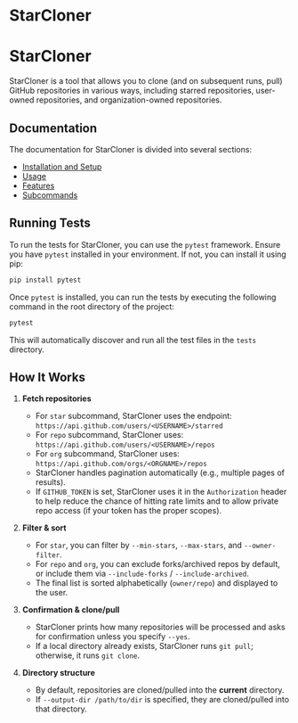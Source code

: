 # StarCloner

# StarCloner

StarCloner is a tool that allows you to clone (and on subsequent runs, pull) GitHub repositories in various ways, including starred repositories, user-owned repositories, and organization-owned repositories.

## Documentation

The documentation for StarCloner is divided into several sections:

- [Installation and Setup](docs/installation.md)
- [Usage](docs/usage.md)
- [Features](docs/features.md)
- [Subcommands](docs/subcommands.md)

## Running Tests

To run the tests for StarCloner, you can use the `pytest` framework. Ensure you have `pytest` installed in your environment. If not, you can install it using pip:

```bash
pip install pytest
```

Once `pytest` is installed, you can run the tests by executing the following command in the root directory of the project:

```bash
pytest
```

This will automatically discover and run all the test files in the `tests` directory.

## How It Works

1. **Fetch repositories**  
   - For `star` subcommand, StarCloner uses the endpoint:  
     `https://api.github.com/users/<USERNAME>/starred`  
   - For `repo` subcommand, StarCloner uses:  
     `https://api.github.com/users/<USERNAME>/repos`  
   - For `org` subcommand, StarCloner uses:  
     `https://api.github.com/orgs/<ORGNAME>/repos`  
   - StarCloner handles pagination automatically (e.g., multiple pages of results).  
   - If `GITHUB_TOKEN` is set, StarCloner uses it in the `Authorization` header to help reduce the chance of hitting rate limits and to allow private repo access (if your token has the proper scopes).

2. **Filter & sort**  
   - For `star`, you can filter by `--min-stars`, `--max-stars`, and `--owner-filter`.  
   - For `repo` and `org`, you can exclude forks/archived repos by default, or include them via `--include-forks` / `--include-archived`.  
   - The final list is sorted alphabetically (`owner/repo`) and displayed to the user.

3. **Confirmation & clone/pull**  
   - StarCloner prints how many repositories will be processed and asks for confirmation unless you specify `--yes`.  
   - If a local directory already exists, StarCloner runs `git pull`; otherwise, it runs `git clone`.

4. **Directory structure**  
   - By default, repositories are cloned/pulled into the **current** directory.  
   - If `--output-dir /path/to/dir` is specified, they are cloned/pulled into that directory.
